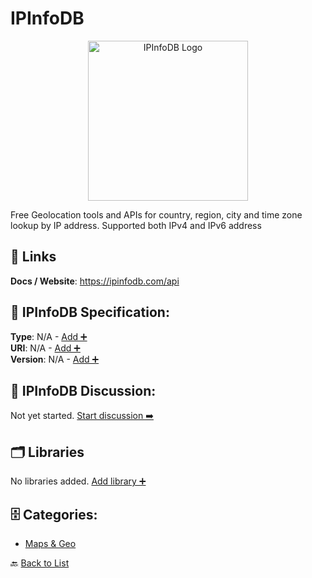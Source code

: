 # IPInfoDB
<p align="center">
    <img width="256" src="https://raw.githubusercontent.com/apis-list/apis-list/main/apis/ipinfodb/logo_256x256.png" alt="IPInfoDB Logo"/>
</p>
Free Geolocation tools and APIs for country, region, city and time zone lookup by IP address. Supported both IPv4 and IPv6 address

##  🔗 Links
**Docs / Website**: https://ipinfodb.com/api

## 🧬 IPInfoDB Specification:
**Type**: N/A - [Add ➕](https://github.com/apis-list/apis-list/edit/main/apis.yaml#L9950)  
**URI**: N/A - [Add ➕](https://github.com/apis-list/apis-list/edit/main/apis.yaml#L9950)  
**Version**: N/A - [Add ➕](https://github.com/apis-list/apis-list/edit/main/apis.yaml#L9950)

## 💬 IPInfoDB Discussion:
Not yet started. [Start discussion ➡️](https://github.com/apis-list/apis-list/discussions/new)

## 🗂️ Libraries

No libraries added. [Add library ➕](https://github.com/apis-list/apis-list/edit/main/apis.yaml#L9950)    


## 🗄️ Categories:
- [Maps & Geo](https://github.com/apis-list/apis-list#maps--geo-)

🔙  [Back to List](https://github.com/apis-list/apis-list)
